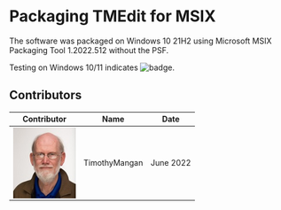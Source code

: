 # Packaging TMEdit for MSIX

The software was packaged on Windows 10 21H2 using Microsoft MSIX Packaging Tool 1.2022.512 without the PSF.


Testing on Windows 10/11 indicates ![badge](https://img.shields.io/badge/-Full%20Fidelity-brightgreen?style=for-the-badge).  


## Contributors

| Contributor | Name | Date |
|----|----|----|
| [<img src="/media/Contributors/TimMangan.jpg" align="left" Height="128" />](/media/Contributors/TimMangan.jpg) | TimothyMangan | June 2022 |


